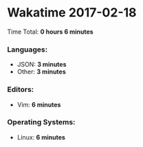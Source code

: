 # Wakatime 2017-02-18

Time Total: **0 hours 6 minutes**

### Languages:
- JSON: **3 minutes** 
- Other: **3 minutes** 

### Editors:
- Vim: **6 minutes** 

### Operating Systems:
- Linux: **6 minutes** 

